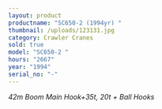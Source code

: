 ```yaml
---
layout: product
productname: "SC650-2 (1994yr) "
thumbnail: /uploads/123131.jpg
category: Crawler Cranes
sold: true
model: "SC650-2 "
hours: "2667"
year: "1994"
serial_no: "-"
---
```

*42m Boom Main Hook+35t, 20t + Ball Hooks*